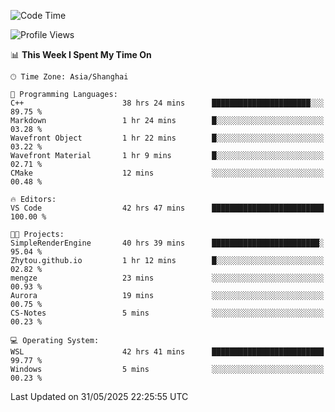 <!--START_SECTION:waka-->
![Code Time](http://img.shields.io/badge/Code%20Time-2%2C950%20hrs%2045%20mins-blue)

![Profile Views](http://img.shields.io/badge/Profile%20Views-0-blue)

📊 **This Week I Spent My Time On** 

```text
🕑︎ Time Zone: Asia/Shanghai

💬 Programming Languages: 
C++                      38 hrs 24 mins      ██████████████████████░░░   89.75 % 
Markdown                 1 hr 24 mins        █░░░░░░░░░░░░░░░░░░░░░░░░   03.28 % 
Wavefront Object         1 hr 22 mins        █░░░░░░░░░░░░░░░░░░░░░░░░   03.22 % 
Wavefront Material       1 hr 9 mins         █░░░░░░░░░░░░░░░░░░░░░░░░   02.71 % 
CMake                    12 mins             ░░░░░░░░░░░░░░░░░░░░░░░░░   00.48 % 

🔥 Editors: 
VS Code                  42 hrs 47 mins      █████████████████████████   100.00 % 

🐱‍💻 Projects: 
SimpleRenderEngine       40 hrs 39 mins      ████████████████████████░   95.04 % 
Zhytou.github.io         1 hr 12 mins        █░░░░░░░░░░░░░░░░░░░░░░░░   02.82 % 
mengze                   23 mins             ░░░░░░░░░░░░░░░░░░░░░░░░░   00.93 % 
Aurora                   19 mins             ░░░░░░░░░░░░░░░░░░░░░░░░░   00.75 % 
CS-Notes                 5 mins              ░░░░░░░░░░░░░░░░░░░░░░░░░   00.23 % 

💻 Operating System: 
WSL                      42 hrs 41 mins      █████████████████████████   99.77 % 
Windows                  5 mins              ░░░░░░░░░░░░░░░░░░░░░░░░░   00.23 % 
```


 Last Updated on 31/05/2025 22:25:55 UTC
<!--END_SECTION:waka-->